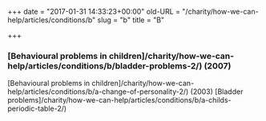 +++
date = "2017-01-31 14:33:23+00:00"
old-URL = "/charity/how-we-can-help/articles/conditions/b"
slug = "b"
title = "B"

+++

### [Behavioural problems in children]/charity/how-we-can-help/articles/conditions/b/bladder-problems-2/) (2007)
[Behavioural problems in children]/charity/how-we-can-help/articles/conditions/b/a-change-of-personality-2/) (2003)
[Bladder problems]/charity/how-we-can-help/articles/conditions/b/a-childs-periodic-table-2/)
